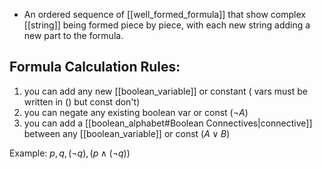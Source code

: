 - An ordered sequence of [[well_formed_formula]] that show complex [[string]] being formed piece by piece, with each new string adding a new part to the formula.
## Formula Calculation Rules:
1. you can add any new [[boolean_variable]] or constant ( vars must be written in () but const don't)
2. you can negate any existing boolean var or const $(\neg A)$
3. you can add a [[boolean_alphabet#Boolean Connectives|connective]] between any [[boolean_variable]] or const $(A \lor B)$

Example:
$p,q,(\neg q),(p \land (\neg q))$